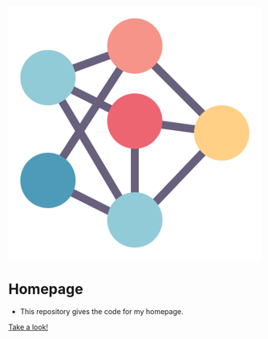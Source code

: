<p align="center"><a href="https://wowchemy.com" target="_blank" rel="noopener"><img src="https://github.com/kibum-moon/blog/blob/master/assets/images/icon.png" alt="kibum moon's blog"></a></p>

# Homepage

* This repository gives the code for my homepage. 

[Take a look!](https://kibum-moon.netlify.app/) 